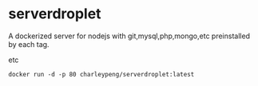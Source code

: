 # serverdroplet
A dockerized server for nodejs with git,mysql,php,mongo,etc preinstalled by each tag.

etc


```
docker run -d -p 80 charleypeng/serverdroplet:latest
```
